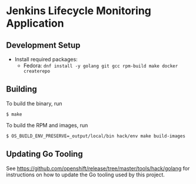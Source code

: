 Jenkins Lifecycle Monitoring Application
============================

Development Setup
-----------------

  * Install required packages:
    * Fedora: `dnf install -y golang git gcc rpm-build make docker createrepo`

Building
--------

To build the binary, run

```
$ make
```

To build the RPM and images, run

```
$ OS_BUILD_ENV_PRESERVE=_output/local/bin hack/env make build-images
```

Updating Go Tooling
-------------------

See https://github.com/openshift/release/tree/master/tools/hack/golang for
instructions on how to update the Go tooling used by this project.
